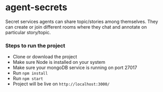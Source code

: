 # agent-secrets
Secret services agents can share topic/stories among themselves. They can create or join different rooms where they chat and annotate on particular story/topic.


### Steps to run the project
- Clone or download the project
- Make sure Node is installed on your system
- Make sure your mongoDB service is running on port 27017
- Run `npm install`
- Run `npm start`
- Project will be live on `http://localhost:3000/`